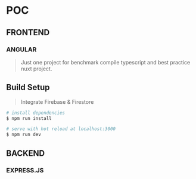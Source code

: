 # POC

## FRONTEND

### ANGULAR

> Just one project for benchmark compile typescript and best practice nuxt project.

## Build Setup

> Integrate Firebase & Firestore

```bash
# install dependencies
$ npm run install

# serve with hot reload at localhost:3000
$ npm run dev
```

## BACKEND

### EXPRESS.JS

